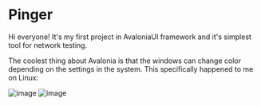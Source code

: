 # Pinger
Hi everyone! It's my first project in AvaloniaUI framework and it's simplest tool for network testing.

The coolest thing about Avalonia is that the windows can change color depending on the settings in the system. This specifically happened to me on Linux:

![image](https://github.com/SignalMQ/Pinger/assets/77734001/2a45a203-8d80-482a-bb0d-8b0aa77d6038)
![image](https://github.com/SignalMQ/Pinger/assets/77734001/ec3f0200-b0bb-4961-925e-d5c5bde6e55b)
